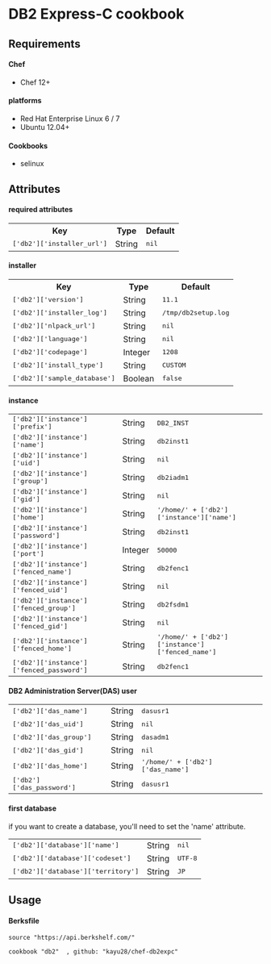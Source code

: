 # DB2 Express-C cookbook

Requirements
------------
#### Chef
- Chef 12+

#### platforms
- Red Hat Enterprise Linux 6 / 7
- Ubuntu 12.04+

#### Cookbooks
- selinux

Attributes
----------

#### required attributes
<table>
  <tr>
    <th>Key</th>
    <th>Type</th>
    <th>Default</th>
  </tr>
  <tr>
    <td><tt>['db2']['installer_url']</tt></td>
    <td>String</td>
    <td><tt>nil</tt></td>
  </tr>
</table>

#### installer
<table>
  <tr>
    <th>Key</th>
    <th>Type</th>
    <th>Default</th>
  </tr>
  <tr>
    <td><tt>['db2']['version']</tt></td>
    <td>String</td>
    <td><tt>11.1</tt></td>
  </tr>
  <tr>
    <td><tt>['db2']['installer_log']</tt></td>
    <td>String</td>
    <td><tt>/tmp/db2setup.log</tt></td>
  </tr>
  <tr>
    <td><tt>['db2']['nlpack_url']</tt></td>
    <td>String</td>
    <td><tt>nil</tt></td>
  </tr>
  <tr>
    <td><tt>['db2']['language']</tt></td>
    <td>String</td>
    <td><tt>nil</tt></td>
  </tr>
  <tr>
    <td><tt>['db2']['codepage']</tt></td>
    <td>Integer</td>
    <td><tt>1208</tt></td>
  </tr>
  <tr>
    <td><tt>['db2']['install_type']</tt></td>
    <td>String</td>
    <td><tt>CUSTOM</tt></td>
  </tr>
  <tr>
    <td><tt>['db2']['sample_database']</tt></td>
    <td>Boolean</td>
    <td><tt>false</tt></td>
  </tr>
</table>

#### instance
<table>
  <tr>
    <td><tt>['db2']['instance']['prefix']</tt></td>
    <td>String</td>
    <td><tt>DB2_INST</tt></td>
  </tr>
  <tr>
    <td><tt>['db2']['instance']['name']</tt></td>
    <td>String</td>
    <td><tt>db2inst1</tt></td>
  </tr>
  <tr>
    <td><tt>['db2']['instance']['uid']</tt></td>
    <td>String</td>
    <td><tt>nil</tt></td>
  </tr>
  <tr>
    <td><tt>['db2']['instance']['group']</tt></td>
    <td>String</td>
    <td><tt>db2iadm1</tt></td>
  </tr>
  <tr>
    <td><tt>['db2']['instance']['gid']</tt></td>
    <td>String</td>
    <td><tt>nil</tt></td>
  </tr>
  <tr>
    <td><tt>['db2']['instance']['home']</tt></td>
    <td>String</td>
    <td><tt>'/home/' + ['db2']['instance']['name']</tt></td>
  </tr>
  <tr>
    <td><tt>['db2']['instance']['password']</tt></td>
    <td>String</td>
    <td><tt>db2inst1</tt></td>
  </tr>
  <tr>
    <td><tt>['db2']['instance']['port']</tt></td>
    <td>Integer</td>
    <td><tt>50000</tt></td>
  </tr>
  <tr>
    <td><tt>['db2']['instance']['fenced_name']</tt></td>
    <td>String</td>
    <td><tt>db2fenc1</tt></td>
  </tr>
  <tr>
    <td><tt>['db2']['instance']['fenced_uid']</tt></td>
    <td>String</td>
    <td><tt>nil</tt></td>
  </tr>
  <tr>
    <td><tt>['db2']['instance']['fenced_group']</tt></td>
    <td>String</td>
    <td><tt>db2fsdm1</tt></td>
  </tr>
  <tr>
    <td><tt>['db2']['instance']['fenced_gid']</tt></td>
    <td>String</td>
    <td><tt>nil</tt></td>
  </tr>
  <tr>
    <td><tt>['db2']['instance']['fenced_home']</tt></td>
    <td>String</td>
    <td><tt>'/home/' + ['db2']['instance']['fenced_name']</tt></td>
  </tr>
  <tr>
    <td><tt>['db2']['instance']['fenced_password']</tt></td>
    <td>String</td>
    <td><tt>db2fenc1</tt></td>
  </tr>
</table>

#### DB2 Administration Server(DAS) user
<table>
  <tr>
    <td><tt>['db2']['das_name']</tt></td>
    <td>String</td>
    <td><tt>dasusr1</tt></td>
  </tr>
  <tr>
    <td><tt>['db2']['das_uid']</tt></td>
    <td>String</td>
    <td><tt>nil</tt></td>
  </tr>
  <tr>
    <td><tt>['db2']['das_group']</tt></td>
    <td>String</td>
    <td><tt>dasadm1</tt></td>
  </tr>
  <tr>
    <td><tt>['db2']['das_gid']</tt></td>
    <td>String</td>
    <td><tt>nil</tt></td>
  </tr>
  <tr>
    <td><tt>['db2']['das_home']</tt></td>
    <td>String</td>
    <td><tt>'/home/' + ['db2']['das_name']</tt></td>
  </tr>
  <tr>
    <td><tt>['db2']['das_password']</tt></td>
    <td>String</td>
    <td><tt>dasusr1</tt></td>
  </tr>
</table>

#### first database
if you want to create a database, you'll need to set the 'name' attribute.
<table>
  <tr>
    <td><tt>['db2']['database']['name']</tt></td>
    <td>String</td>
    <td><tt>nil</tt></td>
  </tr>
  <tr>
    <td><tt>['db2']['database']['codeset']</tt></td>
    <td>String</td>
    <td><tt>UTF-8</tt></td>
  </tr>
  <tr>
    <td><tt>['db2']['database']['territory']</tt></td>
    <td>String</td>
    <td><tt>JP</tt></td>
  </tr>
</table>

Usage
------------

#### Berksfile
    source "https://api.berkshelf.com/"
    
    cookbook "db2"  , github: "kayu28/chef-db2expc"

